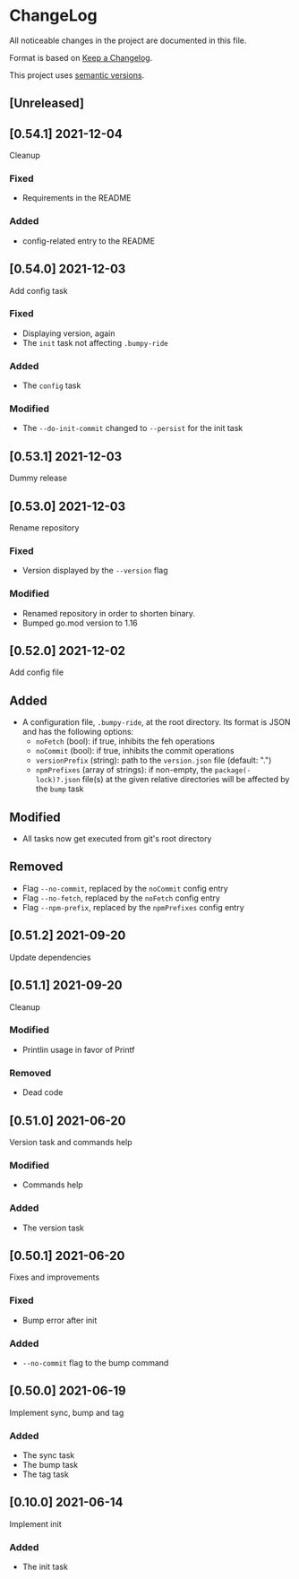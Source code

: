 ChangeLog
=========

All noticeable changes in the project  are documented in this file.

Format is based on [Keep a Changelog](https://keepachangelog.com/en/1.0.0/).

This project uses [semantic versions](https://semver.org/spec/v2.0.0.html).

## [Unreleased]

## [0.54.1] 2021-12-04

Cleanup

### Fixed

* Requirements in the README

### Added

* config-related entry to the README

## [0.54.0] 2021-12-03

Add config task

### Fixed

* Displaying version, again
* The `init` task not affecting `.bumpy-ride`

### Added

* The `config` task

### Modified

* The `--do-init-commit` changed to `--persist` for the init task

## [0.53.1] 2021-12-03

Dummy release

## [0.53.0] 2021-12-03

Rename repository

### Fixed

* Version displayed by the `--version` flag

### Modified

* Renamed repository in order to shorten binary.
* Bumped go.mod version to 1.16

## [0.52.0] 2021-12-02

Add config file

## Added

* A configuration file, `.bumpy-ride`, at the root directory. Its format is JSON and has the following options:
    * `noFetch` (bool): if true, inhibits the feh operations
    * `noCommit` (bool): if true, inhibits the commit operations
    * `versionPrefix` (string): path to the `version.json` file (default: ".")
    * `npmPrefixes` (array of strings): if non-empty, the `package(-lock)?.json` file(s) at the given relative directories will be affected by the `bump` task

## Modified

* All tasks now get executed from git's root directory

## Removed

* Flag `--no-commit`, replaced by the `noCommit` config entry
* Flag `--no-fetch`, replaced by the `noFetch` config entry
* Flag `--npm-prefix`, replaced by the `npmPrefixes` config entry

## [0.51.2] 2021-09-20

Update dependencies

## [0.51.1] 2021-09-20

Cleanup

### Modified

* Printlin usage in favor of Printf

### Removed

* Dead code

## [0.51.0] 2021-06-20

Version task and commands help

### Modified

* Commands help

### Added

* The version task

## [0.50.1] 2021-06-20

Fixes and improvements

### Fixed

* Bump error after init

### Added

* `--no-commit` flag to the bump command

## [0.50.0] 2021-06-19

Implement sync, bump and tag

### Added

* The sync task
* The bump task
* The tag task

## [0.10.0] 2021-06-14

Implement init

### Added

* The init task

